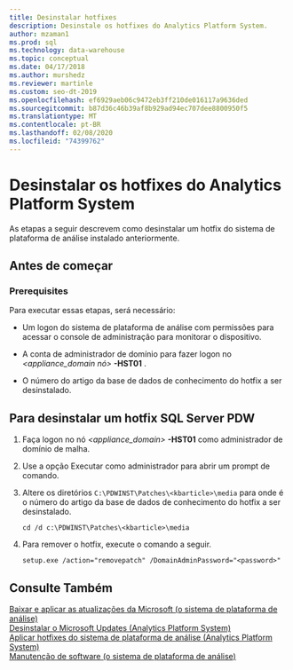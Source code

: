 ```yaml
---
title: Desinstalar hotfixes
description: Desinstale os hotfixes do Analytics Platform System.
author: mzaman1
ms.prod: sql
ms.technology: data-warehouse
ms.topic: conceptual
ms.date: 04/17/2018
ms.author: murshedz
ms.reviewer: martinle
ms.custom: seo-dt-2019
ms.openlocfilehash: ef6929aeb06c9472eb3ff210de016117a9636ded
ms.sourcegitcommit: b87d36c46b39af8b929ad94ec707dee8800950f5
ms.translationtype: MT
ms.contentlocale: pt-BR
ms.lasthandoff: 02/08/2020
ms.locfileid: "74399762"
---
```

# <a name="uninstall-analytics-platform-system-hotfixes"></a>Desinstalar os hotfixes do Analytics Platform System 
As etapas a seguir descrevem como desinstalar um hotfix do sistema de plataforma de análise instalado anteriormente.  
  
## <a name="before-you-begin"></a>Antes de começar  
  
### <a name="prerequisites"></a>Prerequisites  
Para executar essas etapas, será necessário:  
  
-   Um logon do sistema de plataforma de análise com permissões para acessar o console de administração para monitorar o dispositivo.  
  
-   A conta de administrador de domínio para fazer logon no <em><appliance_domain nó></em> **-HST01** .  
  
-   O número do artigo da base de dados de conhecimento do hotfix a ser desinstalado.  
  
## <a name="HowToUninstallPDW"></a>Para desinstalar um hotfix SQL Server PDW  
  
1.  Faça logon no nó <em><appliance_domain></em> **-HST01** como administrador de domínio de malha.  
  
2.  Use a opção Executar como administrador para abrir um prompt de comando.  
  
3.  Altere os diretórios `C:\PDWINST\Patches\<kbarticle>\media` para *<kbarticle>* onde é o número do artigo da base de dados de conhecimento do hotfix a ser desinstalado.  
  
    ```  
    cd /d c:\PDWINST\Patches\<kbarticle>\media  
    ```  
  
4.  Para remover o hotfix, execute o comando a seguir.  
  
    ```  
    setup.exe /action="removepatch" /DomainAdminPassword="<password>"  
    ```  
  
## <a name="see-also"></a>Consulte Também  
[Baixar e aplicar as atualizações da Microsoft &#40;o sistema de plataforma de análise&#41;](download-and-apply-microsoft-updates.md)  
[Desinstalar o Microsoft Updates &#40;Analytics Platform System&#41;](uninstall-microsoft-updates.md)  
[Aplicar hotfixes do sistema de plataforma de análise &#40;Analytics Platform System&#41;](apply-analytics-platform-system-hotfixes.md)  
[Manutenção de software &#40;o sistema de plataforma de análise&#41;](software-servicing.md)  
  
